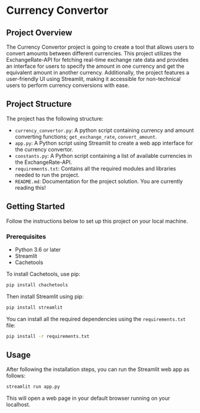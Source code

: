 # Currency Convertor

## Project Overview
The Currency Convertor project is going to create a tool that allows users to convert amounts between different currencies. This project utilizes the ExchangeRate-API for fetching real-time exchange rate data and provides an interface for users to specify the amount in one currency and get the equivalent amount in another currency. Additionally, the project features a user-friendly UI using Streamlit, making it accessible for non-technical users to perform currency conversions with ease.

## Project Structure
The project has the following structure:

- `currency_convertor.py`: A python script containing currency and amount converting functions; `get_exchange_rate`, `convert_amount`.
- `app.py`: A Python script using Streamlit to create a web app interface for the currency convertor.
- `constants.py`: A Python script containing a list of available currencies in the ExchangeRate-API.
- `requirements.txt`: Contains all the required modules and libraries needed to run the project.
- `README.md`: Documentation for the project solution. You are currently reading this!

## Getting Started

Follow the instructions below to set up this project on your local machine.

### Prerequisites

- Python 3.6 or later
- Streamlit
- Cachetools

To install Cachetools, use pip:

```bash
pip install chachetools
```
Then install Streamlit using pip:

```bash
pip install streamlit
```
You can install all the required dependencies using the `requirements.txt` file:

```bash
pip install -r requirements.txt
```

## Usage

After following the installation steps, you can run the Streamlit web app as follows:

```sh
streamlit run app.py
```

This will open a web page in your default browser running on your localhost.
